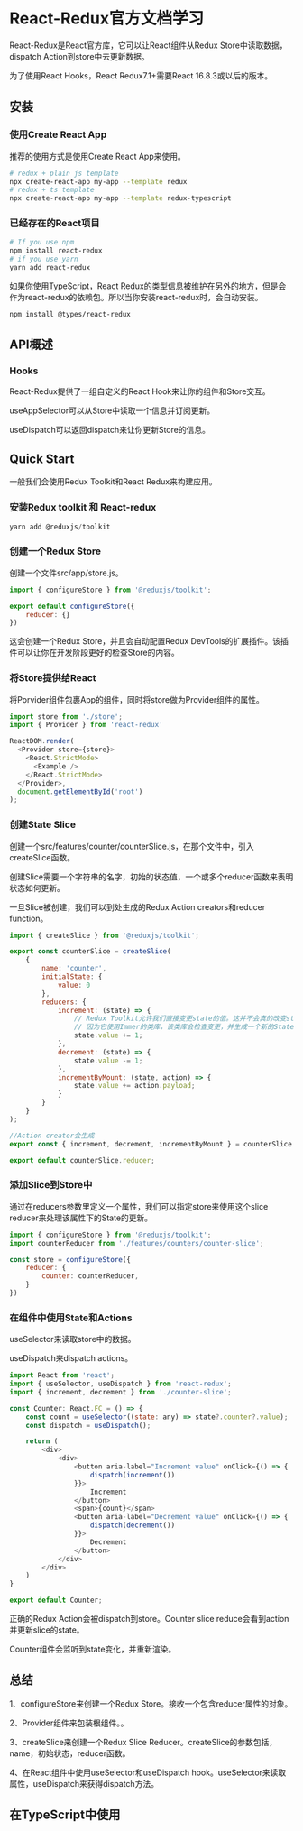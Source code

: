 # React-Redux官方文档学习

React-Redux是React官方库，它可以让React组件从Redux Store中读取数据，dispatch Action到store中去更新数据。

为了使用React Hooks，React Redux7.1+需要React 16.8.3或以后的版本。

## 安装

### 使用Create React App

推荐的使用方式是使用Create React App来使用。

```bash
# redux + plain js template
npx create-react-app my-app --template redux
# redux + ts template
npx create-react-app my-app --template redux-typescript
```

### 已经存在的React项目

```bash
# If you use npm
npm install react-redux
# if you use yarn
yarn add react-redux
```

如果你使用TypeScript，React Redux的类型信息被维护在另外的地方，但是会作为react-redux的依赖包。所以当你安装react-redux时，会自动安装。

```bash
npm install @types/react-redux
```

## API概述

### Hooks

React-Redux提供了一组自定义的React Hook来让你的组件和Store交互。

useAppSelector可以从Store中读取一个信息并订阅更新。

useDispatch可以返回dispatch来让你更新Store的信息。

## Quick Start

一般我们会使用Redux Toolkit和React Redux来构建应用。

### 安装Redux toolkit 和 React-redux

```js
yarn add @reduxjs/toolkit
```

### 创建一个Redux Store

创建一个文件src/app/store.js。

```js
import { configureStore } from '@reduxjs/toolkit';

export default configureStore({
    reducer: {}
})
```

这会创建一个Redux Store，并且会自动配置Redux DevTools的扩展插件。该插件可以让你在开发阶段更好的检查Store的内容。

### 将Store提供给React

将Porvider组件包裹App的组件，同时将store做为Provider组件的属性。

```js
import store from './store';
import { Provider } from 'react-redux'

ReactDOM.render(
  <Provider store={store}>
    <React.StrictMode>
      <Example />
    </React.StrictMode>
  </Provider>,
  document.getElementById('root')
);
```

### 创建State Slice

创建一个src/features/counter/counterSlice.js，在那个文件中，引入createSlice函数。

创建Slice需要一个字符串的名字，初始的状态值，一个或多个reducer函数来表明状态如何更新。

一旦Slice被创建，我们可以到处生成的Redux Action creators和reducer function。

```js
import { createSlice } from '@reduxjs/toolkit';

export const counterSlice = createSlice(
    {
        name: 'counter',
        initialState: {
            value: 0
        },
        reducers: {
            increment: (state) => {
                // Redux Toolkit允许我们直接变更state的值。这并不会真的改变state的值。
                // 因为它使用Immer的类库，该类库会检查变更，并生成一个新的State
                state.value += 1;
            },
            decrement: (state) => {
                state.value -= 1;
            },
            incrementByMount: (state, action) => {
                state.value += action.payload;
            }
        }
    }
);

//Action creator会生成
export const { increment, decrement, incrementByMount } = counterSlice.actions;

export default counterSlice.reducer;
```

### 添加Slice到Store中

通过在reducers参数里定义一个属性，我们可以指定store来使用这个slice reducer来处理该属性下的State的更新。

```js
import { configureStore } from '@reduxjs/toolkit';
import counterReducer from './features/counters/counter-slice';

const store = configureStore({
    reducer: {
        counter: counterReducer,
    }
})
```

### 在组件中使用State和Actions

useSelector来读取store中的数据。

useDispatch来dispatch actions。

```js
import React from 'react';
import { useSelector, useDispatch } from 'react-redux';
import { increment, decrement } from './counter-slice';

const Counter: React.FC = () => {
    const count = useSelector((state: any) => state?.counter?.value);
    const dispatch = useDispatch();

    return (
        <div>
            <div>
                <button aria-label="Increment value" onClick={() => {
                    dispatch(increment())
                }}>
                    Increment
                </button>
                <span>{count}</span>
                <button aria-label="Decrement value" onClick={() => {
                    dispatch(decrement())
                }}>
                    Decrement
                </button>
            </div>
        </div>
    )
}

export default Counter;
```

正确的Redux Action会被dispatch到store。Counter slice reduce会看到action并更新slice的state。

Counter组件会监听到state变化，并重新渲染。

## 总结

1、configureStore来创建一个Redux Store。接收一个包含reducer属性的对象。

2、Provider组件来包装根组件。<Provider store={store}><App/></Provider>。

3、createSlice来创建一个Redux Slice Reducer。createSlice的参数包括，name，初始状态，reducer函数。

4、在React组件中使用useSelector和useDispatch hook。useSelector来读取属性，useDispatch来获得dispatch方法。

## 在TypeScript中使用